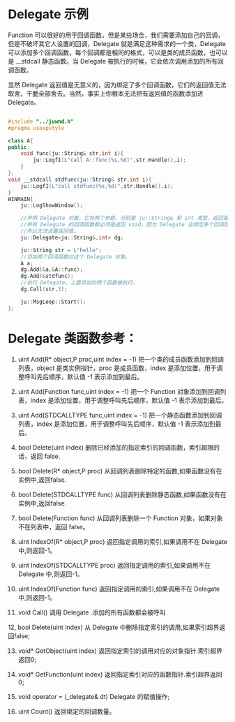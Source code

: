 # Delegate 示例

Function 可以很好的用于回调函数，但是某些场合，我们需要添加自己的回调，但是不破坏其它人设置的回调，Delegate 就是满足这种需求的一个类，Delegate 可以添加多个回调函数，每个回调都是相同的格式，可以是类的成员函数，也可以是 __stdcall 静态函数。当 Delegate 被执行的时候，它会依次调用添加的所有回调函数。

显然 Delegate 返回值是无意义的，因为绑定了多个回调函数，它们的返回值无法取舍，干脆全部舍去。当然，事实上你根本无法把有返回值的函数添加进 Delegate。

```CPP

#include "../juwnd.h"
#pragma usexpstyle

class A{
public:
	void func(ju::String& str,int i){
		ju::LogfI(L"call A::func(%s,%d)",str.Handle(),i);
	}
};
void __stdcall stdfunc(ju::String& str,int i){
	ju::LogfI(L"call stdfunc(%s,%d)",str.Handle(),i);
}
WINMAIN{
	ju::LogShowWindow();

	//声明 Delegate 对象，它有两个参数，分别是 ju::String& 和 int 类型，返回值是 void
	//所有 Delegate 的回调函数都必须是返回 void，因为 Delegate 会绑定多个回调函数，
	//所以无法设置返回值。
	ju::Delegate<ju::String&,int> dg;

	ju::String str = L"hello";
	//添加两个回调函数对这个 Delegate 对象。
	A a;
	dg.Add(&a,&A::func);
	dg.Add(&stdfunc);
	//执行 Delegate，上面添加的两个函数被执行。
	dg.Call(str,3);

	ju::MsgLoop::Start();
};
```
# Delegate 类函数参考：

1. uint Add(R* object,P proc,uint index = -1) 把一个类的成员函数添加到回调列表，object 是类实例指针，proc 是成员函数，index 是添加位置，用于调整呼叫先后顺序，默认值 -1 表示添加到最后。

2. uint Add(Function<void> func,uint index = -1) 把一个 Function 对象添加到回调列表，index 是添加位置，用于调整呼叫先后顺序，默认值 -1 表示添加到最后。

3. uint Add(STDCALLTYPE func,uint index = -1) 把一个静态函数添加到回调列表，index 是添加位置，用于调整呼叫先后顺序，默认值 -1 表示添加到最后。

4. bool Delete(uint index) 删除已经添加的指定索引的回调函数，索引超限的话，返回 false.

5. bool Delete(R* object,P proc) 从回调列表删除特定的函数,如果函数没有在实例中,返回false.

6. bool Delete(STDCALLTYPE func) 从回调列表删除静态函数,如果函数没有在实例中,返回false.

7. bool Delete(Function<void> func) 从回调列表删除一个 Function 对象，如果对象不在列表中，返回 false。

8. uint IndexOf(R* object,P proc) 返回指定调用的索引,如果调用不在 Delegate 中,则返回-1。

9. uint IndexOf(STDCALLTYPE proc) 返回指定调用的索引,如果调用不在 Delegate 中,则返回-1。

10. uint IndexOf(Function<void> func) 返回指定调用的索引,如果调用不在 Delegate 中,则返回-1。

11. void Call() 调用 Delegate .添加的所有函数都会被呼叫

12, bool Delete(uint index) 从 Delegate 中删除指定索引的调用,如果索引超界返回false;

13. void* GetObject(uint index) 返回指定索引的调用对应的对象指针.索引超界返回0;

14. void* GetFunction(uint index) 返回指定索引对应的函数指针.索引超界返回0;

15. void operator = (_delegate& dt) Delegate 的赋值操作;

16. uint Count() 返回绑定的回调数量。
